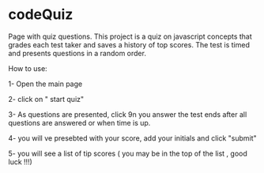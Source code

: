 # codeQuiz
Page with quiz questions. 
This project is a quiz on javascript concepts 
that grades each test taker and saves a history
of top scores.
The test is timed and presents questions in
a random order.

How to use:

1- Open the main page

2- click on " start quiz"

3- As questions are presented, click 9n you answer
the test ends after all questions are answered
or when time is up.

4- you will ve presebted with your score, add
your initials and click "submit"

5- you will see a list of tip scores ( you may
be in the top of the list , good luck !!!)
